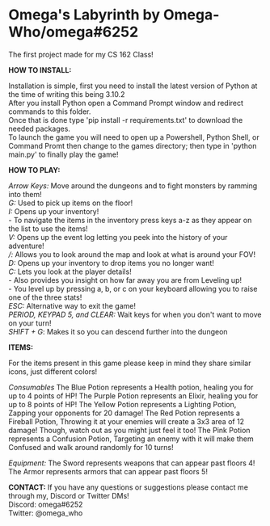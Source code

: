 # Omega's Labyrinth by Omega-Who/omega#6252
The first project made for my CS 162 Class!

**HOW TO INSTALL:**

Installation is simple, first you need to install the latest version of Python at the time of writing this being 3.10.2<br>
After you install Python open a Command Prompt window and redirect commands to this folder. <br>
Once that is done type 'pip install -r requirements.txt' to download the needed packages.<br>
To launch the game you will need to open up a Powershell, Python Shell, or Command Promt then change to the games directory; then type in 'python main.py' to finally play the game!

**HOW TO PLAY:**

*Arrow Keys:* Move around the dungeons and to fight monsters by ramming into them!
<br>
*G:* Used to pick up items on the floor!
<br>
*I:* Opens up your inventory!<br>
    - To navigate the items in the inventory press keys a-z as they appear on the list to use the items!<br>
*V:* Opens up the event log letting you peek into the history of your adventure!<br>
*/:* Allows you to look around the map and look at what is around your FOV!<br>
*D:* Opens up your inventory to drop items you no longer want!<br>
*C:* Lets you look at the player details!<br>
    - Also provides you insight on how far away you are from Leveling up!<br>
    - You level up by pressing a, b, or c on your keyboard allowing you to raise one of the three stats!<br>
*ESC:* Alternative way to exit the game!<br>
*PERIOD, KEYPAD 5, and CLEAR:* Wait keys for when you don't want to move on your turn!<br>
*SHIFT + G*: Makes it so you can descend further into the dungeon

**ITEMS:**

For the items present in this game please keep in mind they share similar icons, just different colors!<br>

*Consumables*
The Blue Potion represents a Health potion, healing you for up to 4 points of HP!
The Purple Potion represents an Elixir, healing you for up to 8 points of HP!
The Yellow Potion represents a Lighting Potion, Zapping your opponents for 20 damage!
The Red Potion represents a Fireball Potion, Throwing it at your enemies will create a 3x3 area of 12 damage! Though, watch out as you might just feel it too!
The Pink Potion represents a Confusion Potion, Targeting an enemy with it will make them Confused and walk around randomly for 10 turns!

*Equipment:*
The Sword represents weapons that can appear past floors 4!
The Armor represents armors that can appear past floors 5!

**CONTACT:**
If you have any questions or suggestions please contact me through my, Discord or Twitter DMs!<br>
Discord: omega#6252<br>
Twitter: @omega_who